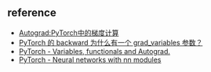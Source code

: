 ## reference

- [Autograd:PyTorch中的梯度计算](https://zhuanlan.zhihu.com/p/29904755)
- [PyTorch 的 backward 为什么有一个 grad_variables 参数？](https://zhuanlan.zhihu.com/p/29923090)
- [PyTorch - Variables, functionals and Autograd.](https://jhui.github.io/2018/02/09/PyTorch-Variables-functionals-and-Autograd/)
- [PyTorch - Neural networks with nn modules](https://jhui.github.io/2018/02/09/PyTorch-neural-networks/)
